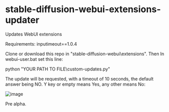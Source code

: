 # stable-diffusion-webui-extensions-updater
Updates WebUI extensions

Requirements:
  inputimeout==1.0.4
  

Clone or download this repo in "stable-diffusion-webui\extensions". Then In webui-user.bat set this line:

python "YOUR PATH TO FILE\custom-updates.py"

The update will be requested, with a timeout of 10 seconds, the default answer being NO. Y key or empty means Yes, any other means No:

![image](https://user-images.githubusercontent.com/4579387/210354834-866da2aa-206d-4f7e-bb34-90348c95304d.png)

Pre alpha.
